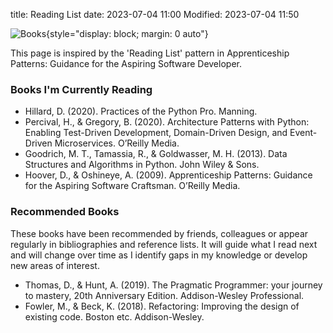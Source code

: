 title: Reading List
date: 2023-07-04 11:00
Modified: 2023-07-04 11:50

![Books]({static}/images/books.jpg "Books"){style="display: block; margin: 0 auto"}

This page is inspired by the 'Reading List' pattern in Apprenticeship Patterns: Guidance for the Aspiring Software Developer.

### Books I'm Currently Reading

+ Hillard, D. (2020). Practices of the Python Pro. Manning.
+ Percival, H., & Gregory, B. (2020). Architecture Patterns with Python: Enabling Test-Driven Development, Domain-Driven Design, and Event-Driven Microservices. O’Reilly Media.
+ Goodrich, M. T., Tamassia, R., & Goldwasser, M. H. (2013). Data Structures and Algorithms in Python. John Wiley & Sons.
+ Hoover, D., & Oshineye, A. (2009). Apprenticeship Patterns: Guidance for the Aspiring Software Craftsman. O’Reilly Media.

### Recommended Books

These books have been recommended by friends, colleagues or appear regularly in bibliographies and reference lists. It will guide what I read next and will change over time as I identify gaps in my knowledge or develop new areas of interest.

+ Thomas, D., & Hunt, A. (2019). The Pragmatic Programmer: your journey to mastery, 20th Anniversary Edition. Addison-Wesley Professional.
+ Fowler, M., & Beck, K. (2018). Refactoring: Improving the design of existing code. Boston etc. Addison-Wesley. 
